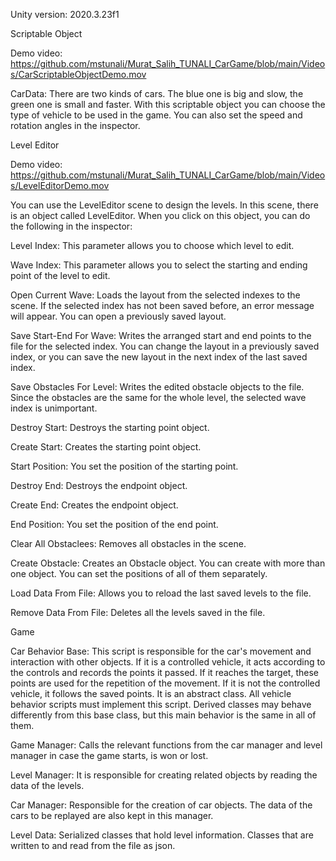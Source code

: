 Unity version: 2020.3.23f1

Scriptable Object

Demo video: https://github.com/mstunali/Murat_Salih_TUNALI_CarGame/blob/main/Videos/CarScriptableObjectDemo.mov

CarData: There are two kinds of cars. The blue one is big and slow, the green one is small and faster. With this scriptable object you can choose the type of vehicle to be used in the game. You can also set the speed and rotation angles in the inspector.

Level Editor

Demo video: https://github.com/mstunali/Murat_Salih_TUNALI_CarGame/blob/main/Videos/LevelEditorDemo.mov

You can use the LevelEditor scene to design the levels. In this scene, there is an object called LevelEditor. When you click on this object, you can do the following in the inspector:

Level Index: This parameter allows you to choose which level to edit.

Wave Index: This parameter allows you to select the starting and ending point of the level to edit.

Open Current Wave: Loads the layout from the selected indexes to the scene. If the selected index has not been saved before, an error message will appear. You can open a previously saved layout.

Save Start-End For Wave: Writes the arranged start and end points to the file for the selected index. You can change the layout in a previously saved index, or you can save the new layout in the next index of the last saved index.

Save Obstacles For Level: Writes the edited obstacle objects to the file. Since the obstacles are the same for the whole level, the selected wave index is unimportant.

Destroy Start: Destroys the starting point object.

Create Start: Creates the starting point object.

Start Position: You set the position of the starting point.

Destroy End: Destroys the endpoint object.

Create End: Creates the endpoint object.

End Position: You set the position of the end point.

Clear All Obstaclees: Removes all obstacles in the scene.

Create Obstacle: Creates an Obstacle object. You can create with more than one object. You can set the positions of all of them separately.

Load Data From File: Allows you to reload the last saved levels to the file.

Remove Data From File: Deletes all the levels saved in the file.


Game

Car Behavior Base: This script is responsible for the car's movement and interaction with other objects. If it is a controlled vehicle, it acts according to the controls and records the points it passed. If it reaches the target, these points are used for the repetition of the movement. If it is not the controlled vehicle, it follows the saved points. It is an abstract class. All vehicle behavior scripts must implement this script. Derived classes may behave differently from this base class, but this main behavior is the same in all of them.

Game Manager: Calls the relevant functions from the car manager and level manager in case the game starts, is won or lost.

Level Manager: It is responsible for creating related objects by reading the data of the levels.

Car Manager: Responsible for the creation of car objects. The data of the cars to be replayed are also kept in this manager.

Level Data: Serialized classes that hold level information. Classes that are written to and read from the file as json.


